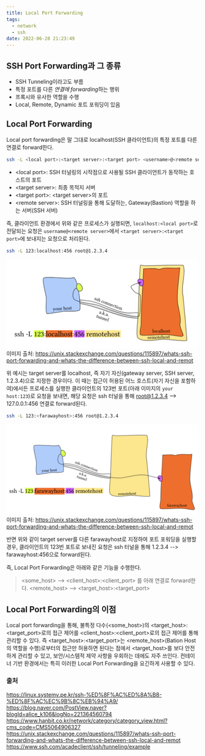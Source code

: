 ```yaml
---
title: Local Port Forwarding
tags:
  - network
  - ssh
date: 2022-06-28 21:23:49
---
```



## SSH Port Forwarding과 그 종류
- SSH Tunneling이라고도 부름
- 특정 포트를 다른 *연결에 forwarding*하는 행위 
- 프록시와 유사한 역할을 수행
- Local, Remote, Dynamic 포트 포워딩이 있음

## Local Port Forwarding
Local port forwarding은 말 그대로 localhost(SSH 클라이언트)의 특정 포트를 다른 연결로 forward한다.

```bash
ssh -L <local port>:<target server>:<target port> <username>@<remote server>
```
- \<local port\>: SSH 터널링의 시작점으로 사용될 SSH 클라이언트가 동작하는 호스트의 포트
- \<target server\>: 최종 목적지 서버
- \<target port\>: \<target server\>의 포트
- \<remote server\>: SSH 터널링을 통해 도달하는, Gateway(Bastion) 역할을 하는 서버(SSH 서버)

즉, 클라이언트 환경에서 위와 같은 프로세스가 실행되면, `localhost:<local port>`로 전달되는 요청은 `username@<remote server>`에서 `<target server>:<target port>`에 보내지는 요청으로 처리된다.

```bash
ssh -L 123:localhost:456 root@1.2.3.4
```
![](/images/lfp_local.png)
이미지 출처: https://unix.stackexchange.com/questions/115897/whats-ssh-port-forwarding-and-whats-the-difference-between-ssh-local-and-remot

위 예시는 target server를 localhost, 즉 자기 자신(gateway server, SSH server, 1.2.3.4)으로 지정한 경우이다. 이 때는 접근이 허용된 어느 호스트(자기 자신을 포함하여)에서든 프로세스를 실행한 클라이언트의 123번 포트(아래 이미지의 `your host:123`)로 요청을 보내면, 해당 요청은 ssh 터널을 통해 root@1.2.3.4 --> 127.0.0.1:456 연결로 forward된다.

```bash
ssh -L 123:<farawayhost>:456 root@1.2.3.4
```
![](/images/lfp_faraway.png)
이미지 출처: https://unix.stackexchange.com/questions/115897/whats-ssh-port-forwarding-and-whats-the-difference-between-ssh-local-and-remot

반면 위와 같이 target server를 다른 farawayhost로 지정하여 포트 포워딩을 실행할 경우, 클라이언트의 123번 포트로 보내진 요청은 ssh 터널을 통해 1.2.3.4 --> farawayhost:456으로 forward된다.

즉, Local Port Forwarding은 아래와 같은 기능을 수행한다.

>\<some_host\> --> \<client_host\>:\<client_port\>
를 아래 연결로 forward한다.
\<remote_host\> --> \<target_host\>:\<target_port\>

## Local Port Forwarding의 이점
Local port forwarding을 통해, 불특정 다수(\<some_host\>)의 \<target_host\>:\<target_port\>로의 접근 제어를 \<client_host\>:\<client_port\>로의 접근 제어를 통해 관리할 수 있다. 
즉 \<target_host\>:\<target_port\>는 \<remote_host\>(Bation Host의 역할을 수행)로부터의 접근만 허용하면 된다는 점에서 \<target_host\>를 보다 안전하게 관리할 수 있고, 보안/시스템적 제약 사항을 우회하는 데에도 자주 쓰인다.
컨테이너 기반 환경에서는 특히 이러한 Local Port Forwarding을 요긴하게 사용할 수 있다.

### 출처
https://linux.systemv.pe.kr/ssh-%ED%8F%AC%ED%8A%B8-%ED%8F%AC%EC%9B%8C%EB%94%A9/
https://blog.naver.com/PostView.naver?blogId=alice_k106&logNo=221364560794
https://www.hanbit.co.kr/network/category/category_view.html?cms_code=CMS5064906327
https://unix.stackexchange.com/questions/115897/whats-ssh-port-forwarding-and-whats-the-difference-between-ssh-local-and-remot
https://www.ssh.com/acadeclient/ssh/tunneling/example